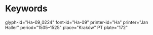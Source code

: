# Keywords
glyph-id="Ha-09_0224"
font-id="Ha-09"
printer-id="Ha"
printer="Jan Haller"
period="1505–1525"
place="Kraków"
PT plate="172"
